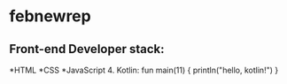 # febnewrep
## Front-end Developer stack:
*HTML
﻿﻿*CSS
﻿﻿*JavaScript
4. Kotlin:
fun main(11) {
    println("hello, kotlin!")
}
